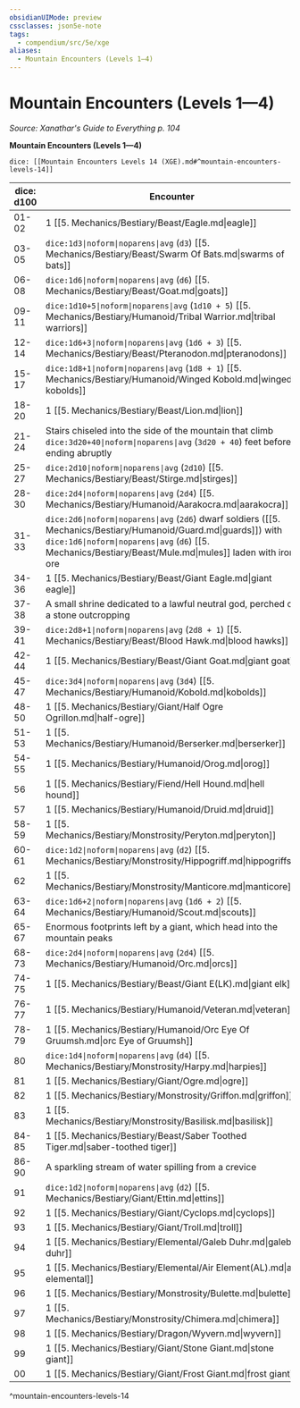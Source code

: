 ```yaml
---
obsidianUIMode: preview
cssclasses: json5e-note
tags:
  - compendium/src/5e/xge
aliases:
  - Mountain Encounters (Levels 1—4)
---
```

# Mountain Encounters (Levels 1—4)
*Source: Xanathar's Guide to Everything p. 104* 

**Mountain Encounters (Levels 1—4)**

`dice: [[Mountain Encounters Levels 14 (XGE).md#^mountain-encounters-levels-14]]`

| dice: d100 | Encounter |
|------------|-----------|
| 01-02 | 1 [[5. Mechanics/Bestiary/Beast/Eagle.md\|eagle]] |
| 03-05 | `dice:1d3\|noform\|noparens\|avg` (`d3`) [[5. Mechanics/Bestiary/Beast/Swarm Of Bats.md\|swarms of bats]] |
| 06-08 | `dice:1d6\|noform\|noparens\|avg` (`d6`) [[5. Mechanics/Bestiary/Beast/Goat.md\|goats]] |
| 09-11 | `dice:1d10+5\|noform\|noparens\|avg` (`1d10 + 5`) [[5. Mechanics/Bestiary/Humanoid/Tribal Warrior.md\|tribal warriors]] |
| 12-14 | `dice:1d6+3\|noform\|noparens\|avg` (`1d6 + 3`) [[5. Mechanics/Bestiary/Beast/Pteranodon.md\|pteranodons]] |
| 15-17 | `dice:1d8+1\|noform\|noparens\|avg` (`1d8 + 1`) [[5. Mechanics/Bestiary/Humanoid/Winged Kobold.md\|winged kobolds]] |
| 18-20 | 1 [[5. Mechanics/Bestiary/Beast/Lion.md\|lion]] |
| 21-24 | Stairs chiseled into the side of the mountain that climb `dice:3d20+40\|noform\|noparens\|avg` (`3d20 + 40`) feet before ending abruptly |
| 25-27 | `dice:2d10\|noform\|noparens\|avg` (`2d10`) [[5. Mechanics/Bestiary/Beast/Stirge.md\|stirges]] |
| 28-30 | `dice:2d4\|noform\|noparens\|avg` (`2d4`) [[5. Mechanics/Bestiary/Humanoid/Aarakocra.md\|aarakocra]] |
| 31-33 | `dice:2d6\|noform\|noparens\|avg` (`2d6`) dwarf soldiers ([[5. Mechanics/Bestiary/Humanoid/Guard.md\|guards]]) with `dice:1d6\|noform\|noparens\|avg` (`d6`) [[5. Mechanics/Bestiary/Beast/Mule.md\|mules]] laden with iron ore |
| 34-36 | 1 [[5. Mechanics/Bestiary/Beast/Giant Eagle.md\|giant eagle]] |
| 37-38 | A small shrine dedicated to a lawful neutral god, perched on a stone outcropping |
| 39-41 | `dice:2d8+1\|noform\|noparens\|avg` (`2d8 + 1`) [[5. Mechanics/Bestiary/Beast/Blood Hawk.md\|blood hawks]] |
| 42-44 | 1 [[5. Mechanics/Bestiary/Beast/Giant Goat.md\|giant goat]] |
| 45-47 | `dice:3d4\|noform\|noparens\|avg` (`3d4`) [[5. Mechanics/Bestiary/Humanoid/Kobold.md\|kobolds]] |
| 48-50 | 1 [[5. Mechanics/Bestiary/Giant/Half Ogre Ogrillon.md\|half-ogre]] |
| 51-53 | 1 [[5. Mechanics/Bestiary/Humanoid/Berserker.md\|berserker]] |
| 54-55 | 1 [[5. Mechanics/Bestiary/Humanoid/Orog.md\|orog]] |
| 56 | 1 [[5. Mechanics/Bestiary/Fiend/Hell Hound.md\|hell hound]] |
| 57 | 1 [[5. Mechanics/Bestiary/Humanoid/Druid.md\|druid]] |
| 58-59 | 1 [[5. Mechanics/Bestiary/Monstrosity/Peryton.md\|peryton]] |
| 60-61 | `dice:1d2\|noform\|noparens\|avg` (`d2`) [[5. Mechanics/Bestiary/Monstrosity/Hippogriff.md\|hippogriffs]] |
| 62 | 1 [[5. Mechanics/Bestiary/Monstrosity/Manticore.md\|manticore]] |
| 63-64 | `dice:1d6+2\|noform\|noparens\|avg` (`1d6 + 2`) [[5. Mechanics/Bestiary/Humanoid/Scout.md\|scouts]] |
| 65-67 | Enormous footprints left by a giant, which head into the mountain peaks |
| 68-73 | `dice:2d4\|noform\|noparens\|avg` (`2d4`) [[5. Mechanics/Bestiary/Humanoid/Orc.md\|orcs]] |
| 74-75 | 1 [[5. Mechanics/Bestiary/Beast/Giant E(LK).md\|giant elk]] |
| 76-77 | 1 [[5. Mechanics/Bestiary/Humanoid/Veteran.md\|veteran]] |
| 78-79 | 1 [[5. Mechanics/Bestiary/Humanoid/Orc Eye Of Gruumsh.md\|orc Eye of Gruumsh]] |
| 80 | `dice:1d4\|noform\|noparens\|avg` (`d4`) [[5. Mechanics/Bestiary/Monstrosity/Harpy.md\|harpies]] |
| 81 | 1 [[5. Mechanics/Bestiary/Giant/Ogre.md\|ogre]] |
| 82 | 1 [[5. Mechanics/Bestiary/Monstrosity/Griffon.md\|griffon]] |
| 83 | 1 [[5. Mechanics/Bestiary/Monstrosity/Basilisk.md\|basilisk]] |
| 84-85 | 1 [[5. Mechanics/Bestiary/Beast/Saber Toothed Tiger.md\|saber-toothed tiger]] |
| 86-90 | A sparkling stream of water spilling from a crevice |
| 91 | `dice:1d2\|noform\|noparens\|avg` (`d2`) [[5. Mechanics/Bestiary/Giant/Ettin.md\|ettins]] |
| 92 | 1 [[5. Mechanics/Bestiary/Giant/Cyclops.md\|cyclops]] |
| 93 | 1 [[5. Mechanics/Bestiary/Giant/Troll.md\|troll]] |
| 94 | 1 [[5. Mechanics/Bestiary/Elemental/Galeb Duhr.md\|galeb duhr]] |
| 95 | 1 [[5. Mechanics/Bestiary/Elemental/Air Element(AL).md\|air elemental]] |
| 96 | 1 [[5. Mechanics/Bestiary/Monstrosity/Bulette.md\|bulette]] |
| 97 | 1 [[5. Mechanics/Bestiary/Monstrosity/Chimera.md\|chimera]] |
| 98 | 1 [[5. Mechanics/Bestiary/Dragon/Wyvern.md\|wyvern]] |
| 99 | 1 [[5. Mechanics/Bestiary/Giant/Stone Giant.md\|stone giant]] |
| 00 | 1 [[5. Mechanics/Bestiary/Giant/Frost Giant.md\|frost giant]] |
^mountain-encounters-levels-14
